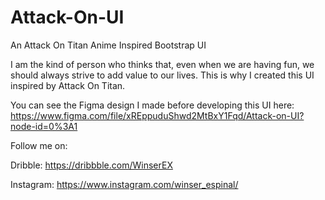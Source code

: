# Attack-On-UI
An Attack On Titan Anime Inspired Bootstrap UI

I am the kind of person who thinks that, even when we are having fun, we should always strive to add value to our lives. This is why I created this UI 
inspired by Attack On Titan.

You can see the Figma design I made before developing this UI here: https://www.figma.com/file/xREppuduShwd2MtBxY1Fqd/Attack-on-UI?node-id=0%3A1

Follow me on:

Dribble: https://dribbble.com/WinserEX

Instagram: https://www.instagram.com/winser_espinal/
